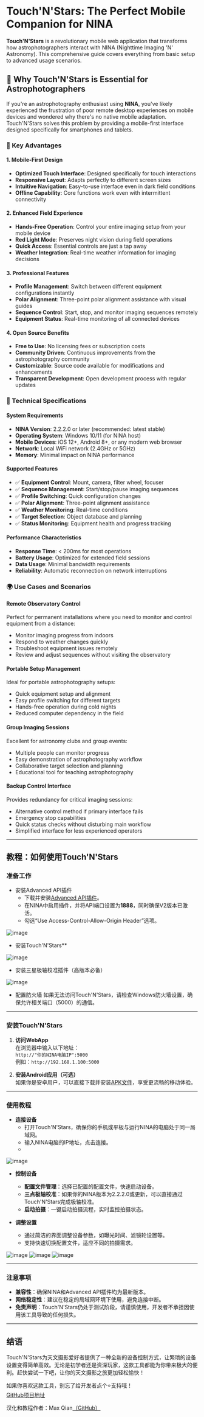 # Touch'N'Stars: The Perfect Mobile Companion for NINA

**Touch'N'Stars** is a revolutionary mobile web application that transforms how astrophotographers interact with NINA (Nighttime Imaging 'N' Astronomy). This comprehensive guide covers everything from basic setup to advanced usage scenarios.

## 🌟 Why Touch'N'Stars is Essential for Astrophotographers

If you're an astrophotography enthusiast using **NINA**, you've likely experienced the frustration of poor remote desktop experiences on mobile devices and wondered why there's no native mobile adaptation. Touch'N'Stars solves this problem by providing a mobile-first interface designed specifically for smartphones and tablets.

### 🎯 Key Advantages

#### 1. **Mobile-First Design**

- **Optimized Touch Interface**: Designed specifically for touch interactions
- **Responsive Layout**: Adapts perfectly to different screen sizes
- **Intuitive Navigation**: Easy-to-use interface even in dark field conditions
- **Offline Capability**: Core functions work even with intermittent connectivity

#### 2. **Enhanced Field Experience**

- **Hands-Free Operation**: Control your entire imaging setup from your mobile device
- **Red Light Mode**: Preserves night vision during field operations
- **Quick Access**: Essential controls are just a tap away
- **Weather Integration**: Real-time weather information for imaging decisions

#### 3. **Professional Features**

- **Profile Management**: Switch between different equipment configurations instantly
- **Polar Alignment**: Three-point polar alignment assistance with visual guides
- **Sequence Control**: Start, stop, and monitor imaging sequences remotely
- **Equipment Status**: Real-time monitoring of all connected devices

#### 4. **Open Source Benefits**

- **Free to Use**: No licensing fees or subscription costs
- **Community Driven**: Continuous improvements from the astrophotography community
- **Customizable**: Source code available for modifications and enhancements
- **Transparent Development**: Open development process with regular updates

### 🔧 Technical Specifications

#### System Requirements

- **NINA Version**: 2.2.2.0 or later (recommended: latest stable)
- **Operating System**: Windows 10/11 (for NINA host)
- **Mobile Devices**: iOS 12+, Android 8+, or any modern web browser
- **Network**: Local WiFi network (2.4GHz or 5GHz)
- **Memory**: Minimal impact on NINA performance

#### Supported Features

- ✅ **Equipment Control**: Mount, camera, filter wheel, focuser
- ✅ **Sequence Management**: Start/stop/pause imaging sequences
- ✅ **Profile Switching**: Quick configuration changes
- ✅ **Polar Alignment**: Three-point alignment assistance
- ✅ **Weather Monitoring**: Real-time conditions
- ✅ **Target Selection**: Object database and planning
- ✅ **Status Monitoring**: Equipment health and progress tracking

#### Performance Characteristics

- **Response Time**: < 200ms for most operations
- **Battery Usage**: Optimized for extended field sessions
- **Data Usage**: Minimal bandwidth requirements
- **Reliability**: Automatic reconnection on network interruptions

### 🌍 Use Cases and Scenarios

#### **Remote Observatory Control**

Perfect for permanent installations where you need to monitor and control equipment from a distance:

- Monitor imaging progress from indoors
- Respond to weather changes quickly
- Troubleshoot equipment issues remotely
- Review and adjust sequences without visiting the observatory

#### **Portable Setup Management**

Ideal for portable astrophotography setups:

- Quick equipment setup and alignment
- Easy profile switching for different targets
- Hands-free operation during cold nights
- Reduced computer dependency in the field

#### **Group Imaging Sessions**

Excellent for astronomy clubs and group events:

- Multiple people can monitor progress
- Easy demonstration of astrophotography workflow
- Collaborative target selection and planning
- Educational tool for teaching astrophotography

#### **Backup Control Interface**

Provides redundancy for critical imaging sessions:

- Alternative control method if primary interface fails
- Emergency stop capabilities
- Quick status checks without disturbing main workflow
- Simplified interface for less experienced operators

---

## 教程：如何使用Touch'N'Stars

### 准备工作

- 安装Advanced API插件
  - 下载并安装[Advanced API插件](https://github.com/Touch-N-Stars/N.I.N.A-Plugin-for-Touch-N-Stars)。
  - 在NINA中启用插件，并将API端口设置为**1888**，同时确保V2版本已激活。
  - 勾选“Use Access-Control-Allow-Origin Header”选项。

![image](./plugin1.png)

- 安装Touch'N'Stars**
  
![image](./plugin3.png)

- 安装三星极轴校准插件（高版本必备）

![image](./plugin2.png)

- 配置防火墙
   如果无法访问Touch'N'Stars，请检查Windows防火墙设置，确保允许相关端口（5000）的通信。

---

### 安装Touch'N'Stars

1. **访问WebApp**  
   在浏览器中输入以下地址：  
   `http://"你的NINA电脑IP":5000`  
   例如：`http://192.168.1.100:5000`

2. **安装Android应用（可选）**  
   如果你是安卓用户，可以直接下载并安装[APK文件](https://github.com/Touch-N-Stars/Touch-N-Stars/releases)，享受更流畅的移动体验。

---

### 使用教程

- **连接设备**  
  - 打开Touch'N'Stars，确保你的手机或平板与运行NINA的电脑处于同一局域网。
  - 输入NINA电脑的IP地址，点击连接。
  -

![image](app1.jpg)

- **控制设备**  
  - **配置文件管理**：选择已配置的配置文件，快速启动设备。
  - **三点极轴校准**：如果你的NINA版本为2.2.2.0或更新，可以直接通过Touch'N'Stars完成极轴校准。
  - **启动拍摄**：一键启动拍摄流程，实时监控拍摄状态。

- **调整设置**  
  - 通过简洁的界面调整设备参数，如曝光时间、滤镜轮设置等。
  - 支持快速切换配置文件，适应不同的拍摄需求。

![image](app2.jpg)
![image](app3.jpg)
![image](app4.jpg)

---

### 注意事项

- **兼容性**：确保NINA和Advanced API插件均为最新版本。
- **网络稳定性**：建议在稳定的局域网环境下使用，避免连接中断。
- **免责声明**：Touch'N'Stars仍处于测试阶段，请谨慎使用，开发者不承担因使用该工具导致的任何损失。

---

## 结语

Touch'N'Stars为天文摄影爱好者提供了一种全新的设备控制方式，让繁琐的设备设置变得简单高效。无论是初学者还是资深玩家，这款工具都能为你带来极大的便利。赶快尝试一下吧，让你的天文摄影之旅更加轻松愉快！

如果你喜欢这款工具，别忘了给开发者点个⭐️支持哦！  
[GitHub项目地址](https://github.com/Touch-N-Stars/Touch-N-Stars)

汉化和教程作者：Max Qian[（GitHub）](https://github.com/AstroAir)
